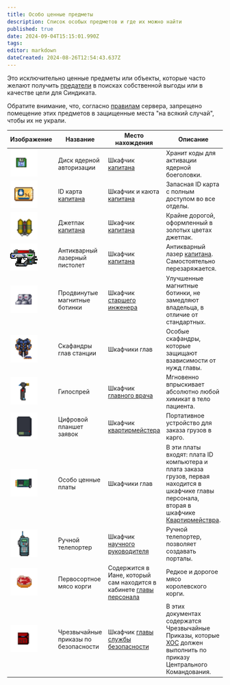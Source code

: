 ```yaml
---
title: Особо ценные предметы
description: Список особых предметов и где их можно найти
published: true
date: 2024-09-04T15:15:01.990Z
tags: 
editor: markdown
dateCreated: 2024-08-26T12:54:43.637Z
---
```


<div><p>
Это исключительно ценные предметы или объекты, которые часто желают получить <a href="/roles/traitor" class="is-internal-link is-valid-page">предатели</a>
в поисках собственной выгоды или в качестве цели для Синдиката.

Обратите внимание, что, согласно <a href="/rules" class="is-internal-link is-valid-page">правилам</a> сервера, запрещено помещение этих предметов в защищенные места "на всякий случай", чтобы их не украли.
</p>
<p>
</p>
<center>
  <table class="com">
    <thead>
      <tr>
    <th>Изображение</th>
    <th>Название</th>
    <th>Место нахождения</th>
    <th>Описание</th>
  </tr></thead>
    <tr>
        <td><img src="/guides/especiallyvaluableitems/nucleardisk.gif" alt="nucleardisk.gif" width="64" height="64"></td>
        <td>Диск ядерной авторизации</td>
        <td>Шкафчик <a href="/roles/captain" class="is-internal-link is-valid-page">капитана</a></td>
        <td>Хранит коды для активации ядерной боеголовки.</td>
    </tr>
    <tr>
        <td><img src="/guides/especiallyvaluableitems/id_card_captain.png" alt="id_card_captain.png" width="64" height="64"></td>
        <td>ID карта <a href="/roles/captain" class="is-internal-link is-valid-page">капитана</a></td>
        <td>Шкафчик и каюта <a href="/roles/captain" class="is-internal-link is-valid-page">капитана</a></td>
        <td>Запасная ID карта с полным доступом во все отделы.</td>
    </tr>
    <tr>
        <td><img src="/guides/especiallyvaluableitems/captainjetpack.png" alt="captainjetpack.png" width="64" height="64"></td>
        <td>Джетпак <a href="/roles/captain" class="is-internal-link is-valid-page">капитана</a></td>
        <td>Шкафчик <a href="/roles/captain" class="is-internal-link is-valid-page">капитана</a></td>
        <td>Крайне дорогой, оформленный в золотых цветах джетпак.</td>
    </tr>
    <tr>
        <td><img src="/guides/especiallyvaluableitems/captaingun.gif" alt="captaingun.gif" width="64" height="64"></td>
        <td>Антикварный лазерный пистолет</td>
        <td>Шкафчик <a href="/roles/captain" class="is-internal-link is-valid-page">капитана</a></td>
        <td>Антикварный лазер <a href="/roles/captain" class="is-internal-link is-valid-page">капитана</a>. Самостоятельно перезаряжается.</td>
    </tr>
    <tr>
        <td><img src="/guides/especiallyvaluableitems/advanced_magnetic_boots.png" alt="advanced_magnetic_boots.png" width="64" height="64"></td>
        <td>Продвинутые магнитные ботинки</td>
        <td>Шкафчик <a href="/roles/chiefengineer" class="is-internal-link is-valid-page">старшего инженера</a></td>
        <td>Улучшенные магнитные ботинки, не замедляют владельца, в отличие от стандартных.</td>
    </tr>
    <tr>
        <td><img src="/guides/especiallyvaluableitems/spacesuits2.gif" alt="researchdirectorspacesuit.png" width="64" height="64"></td>
        <td>Скафандры глав станции</td>
        <td>Шкафчики глав</td>
        <td>Особые скафандры, которые защищают взависимости от нужд главы.</td>
    </tr>
    <tr>
        <td><img src="/guides/especiallyvaluableitems/hypospray2.png" alt="hypospray2.png" width="64" height="64"></td>
        <td>Гипоспрей</td>
        <td>Шкафчик <a href="/roles/chiefmedicalofficer" class="is-internal-link is-valid-page">главного врача</a></td>
        <td>Мгновенно впрыскивает абсолютно любой химикат в тело пациента.</td>
    </tr>
    <tr>
        <td><img src="/guides/especiallyvaluableitems/clipboard.png" alt="clipboard.png" width="64" height="64"></td>
        <td>Цифровой планшет заявок</td>
        <td>Шкафчик <a href="/roles/quartermaster" class="is-internal-link is-valid-page">квартирмейстера</a></td>
        <td>Портативное устройство для заказа грузов в карго.</td>
    </tr>
    <tr>
        <td><img src="/guides/especiallyvaluableitems/machine_board.png" alt="machine_board.png" width="64" height="64"></td>
        <td>Особо ценные платы</td>
        <td>Шкафчики глав</td>
        <td>В эти платы входят: плата ID компьютера и плата заказа грузов, первая находится в шкафчике главы персонала, вторая в шкафчике <a href="/roles/quartermaster" class="is-internal-link is-valid-page">Квартирмействра</a>.</td>
    </tr>
    <tr>
        <td><img src="/guides/especiallyvaluableitems/hand_teleporter.gif" alt="hand_teleporter.gif" width="64" height="64"></td>
        <td>Ручной телепортер</td>
        <td>Шкафчик <a href="/roles/researchdirector" class="is-internal-link is-valid-page">научного руководителя</a></td>
        <td>Ручной телепортер, позволяет создавать порталы.</td>
    </tr>
    <tr>
        <td><img src="/guides/especiallyvaluableitems/foodmeatcorgi.png" alt="foodmeatcorgi.png" width="64" height="64"></td>
        <td>Первосортное мясо корги</td>
        <td>Содержится в Иане, который сам находится в кабинете <a href="/roles/headofpersonnel" class="is-internal-link is-valid-page">главы персонала</a></td>
        <td>Редкое и дорогое мясо королевского корги.</td>
    </tr>
    <tr>
        <td><img src="/guides/especiallyvaluableitems/folder-sec-doc.png" alt="folder-sec-doc.png" width="64" height="64"></td>
        <td>Чрезвычайные приказы по безопасности</td>
        <td>Шкафчик <a href="/roles/headofsecurity" class="is-internal-link is-valid-page">главы службы безопасности</a></td>
        <td>В этих документах содержатся Чрезвычайные Приказы, которые <a href="/roles/headofsecurity" class="is-internal-link is-valid-page">ХОС</a> должен выполнить по приказу Центрального Командования.</td>
    </tr></table>